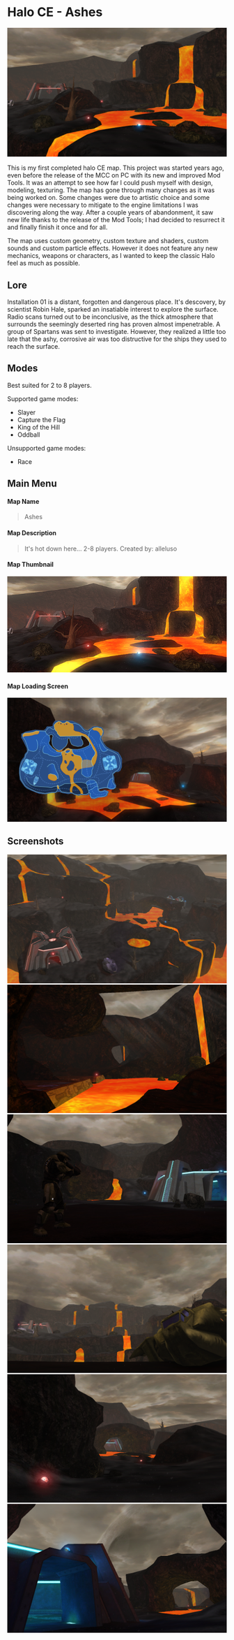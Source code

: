
# Halo CE - Ashes

![Map](screenshots/6.png "Map")

This is my first completed halo CE map. This project was started years ago, even before the release of the MCC on PC with its new and improved Mod Tools. 
It was an attempt to see how far I could push myself with design, modeling, texturing. The map has gone through many changes as it was being worked on.
Some changes were due to artistic choice and some changes were necessary to mitigate to the engine limitations I was discovering along the way.
After a couple years of abandonment, it saw new life thanks to the release of the Mod Tools; I had decided to resurrect it and finally finish it once and for all.

The map uses custom geometry, custom texture and shaders, custom sounds and custom particle effects.
However it does not feature any new mechanics, weapons or characters, as I wanted to keep the classic Halo feel as much as possible.
## Lore

Installation 01 is a distant, forgotten and dangerous place. It's descovery, by scientist Robin Hale, sparked an insatiable interest to explore the surface.
Radio scans turned out to be inconclusive, as the thick atmosphere that surrounds the seemingly deserted ring has proven almost impenetrable. 
A group of Spartans was sent to investigate. However, they realized a little too late that the ashy, corrosive air was too distructive for the ships they used to reach the surface.
## Modes

Best suited for 2 to 8 players.

Supported game modes:
- Slayer
- Capture the Flag
- King of the Hill
- Oddball

Unsupported game modes:
- Race

## Main Menu
#### Map Name
>Ashes

#### Map Description
>It's hot down here... 2-8 players.
Created by: alleluso

#### Map Thumbnail
![Loading Screen](extras/thumbnail.png "Thumbnail")

#### Map Loading Screen
![Loading Screen](extras/loading_screen.png "Loading Screen")

## Screenshots
![Aerial View](screenshots/1.png "Aerial View")
![Cave View](screenshots/3.png "Cave View")
![Spartan View](screenshots/4.png "Spartan View")
![Crashed Pelican](screenshots/5.png "Crashed Pelican")
![Blue Base Distant](screenshots/8.png "Blue Base Distant")
![Blue Base](screenshots/2.png "Blue Base")


